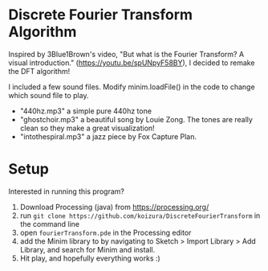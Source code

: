 # Discrete Fourier Transform Algorithm

Inspired by 3Blue1Brown's video, "But what is the Fourier Transform? A visual introduction." (https://youtu.be/spUNpyF58BY), I decided to remake the DFT algorithm!


I included a few sound files. Modify minim.loadFile() in the code to change which sound file to play.
- "440hz.mp3" a simple pure 440hz tone
- "ghostchoir.mp3" a beautiful song by Louie Zong. The tones are really clean so they make a great visualization! 
- "intothespiral.mp3" a jazz piece by Fox Capture Plan.


# Setup
Interested in running this program?

1. Download Processing (java) from https://processing.org/
2. run `git clone https://github.com/koizura/DiscreteFourierTransform` in the command line
3. open `fourierTransform.pde` in the Processing editor
4. add the Minim library to by navigating to Sketch > Import Library > Add Library, and search for Minim and install.
5. Hit play, and hopefully everything works :)